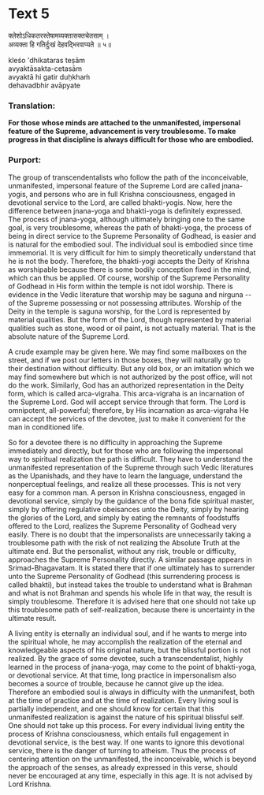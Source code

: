 # Text 5

क्लेशोऽधिकतरस्तेषामव्यक्तासक्तचेतसाम् ।  
अव्यक्ता हि गतिर्दुःखं देहवद्भिरवाप्यते ॥ ५॥

kleśo 'dhikataras teṣām  
avyaktāsakta-cetasām  
avyaktā hi gatir duḥkhaḿ  
dehavadbhir avāpyate



### Translation:

**For those whose minds are attached to the unmanifested, impersonal feature of the Supreme, advancement is very troublesome. To make progress in that discipline is always difficult for those who are embodied.**

### Purport:

The group of transcendentalists who follow the path of the inconceivable, unmanifested, impersonal feature of the Supreme Lord are called jnana-yogis, and persons who are in full Krishna consciousness, engaged in devotional service to the Lord, are called bhakti-yogis. Now, here the difference between jnana-yoga and bhakti-yoga is definitely expressed. The process of jnana-yoga, although ultimately bringing one to the same goal, is very troublesome, whereas the path of bhakti-yoga, the process of being in direct service to the Supreme Personality of Godhead, is easier and is natural for the embodied soul. The individual soul is embodied since time immemorial. It is very difficult for him to simply theoretically understand that he is not the body. Therefore, the bhakti-yogi accepts the Deity of Krishna as worshipable because there is some bodily conception fixed in the mind, which can thus be applied. Of course, worship of the Supreme Personality of Godhead in His form within the temple is not idol worship. There is evidence in the Vedic literature that worship may be saguna and nirguna -- of the Supreme possessing or not possessing attributes. Worship of the Deity in the temple is saguna worship, for the Lord is represented by material qualities. But the form of the Lord, though represented by material qualities such as stone, wood or oil paint, is not actually material. That is the absolute nature of the Supreme Lord.

A crude example may be given here. We may find some mailboxes on the street, and if we post our letters in those boxes, they will naturally go to their destination without difficulty. But any old box, or an imitation which we may find somewhere but which is not authorized by the post office, will not do the work. Similarly, God has an authorized representation in the Deity form, which is called arca-vigraha. This arca-vigraha is an incarnation of the Supreme Lord. God will accept service through that form. The Lord is omnipotent, all-powerful; therefore, by His incarnation as arca-vigraha He can accept the services of the devotee, just to make it convenient for the man in conditioned life.

So for a devotee there is no difficulty in approaching the Supreme immediately and directly, but for those who are following the impersonal way to spiritual realization the path is difficult. They have to understand the unmanifested representation of the Supreme through such Vedic literatures as the Upanishads, and they have to learn the language, understand the nonperceptual feelings, and realize all these processes. This is not very easy for a common man. A person in Krishna consciousness, engaged in devotional service, simply by the guidance of the bona fide spiritual master, simply by offering regulative obeisances unto the Deity, simply by hearing the glories of the Lord, and simply by eating the remnants of foodstuffs offered to the Lord, realizes the Supreme Personality of Godhead very easily. There is no doubt that the impersonalists are unnecessarily taking a troublesome path with the risk of not realizing the Absolute Truth at the ultimate end. But the personalist, without any risk, trouble or difficulty, approaches the Supreme Personality directly. A similar passage appears in Srimad-Bhagavatam. It is stated there that if one ultimately has to surrender unto the Supreme Personality of Godhead (this surrendering process is called bhakti), but instead takes the trouble to understand what is Brahman and what is not Brahman and spends his whole life in that way, the result is simply troublesome. Therefore it is advised here that one should not take up this troublesome path of self-realization, because there is uncertainty in the ultimate result.

A living entity is eternally an individual soul, and if he wants to merge into the spiritual whole, he may accomplish the realization of the eternal and knowledgeable aspects of his original nature, but the blissful portion is not realized. By the grace of some devotee, such a transcendentalist, highly learned in the process of jnana-yoga, may come to the point of bhakti-yoga, or devotional service. At that time, long practice in impersonalism also becomes a source of trouble, because he cannot give up the idea. Therefore an embodied soul is always in difficulty with the unmanifest, both at the time of practice and at the time of realization. Every living soul is partially independent, and one should know for certain that this unmanifested realization is against the nature of his spiritual blissful self. One should not take up this process. For every individual living entity the process of Krishna consciousness, which entails full engagement in devotional service, is the best way. If one wants to ignore this devotional service, there is the danger of turning to atheism. Thus the process of centering attention on the unmanifested, the inconceivable, which is beyond the approach of the senses, as already expressed in this verse, should never be encouraged at any time, especially in this age. It is not advised by Lord Krishna.
